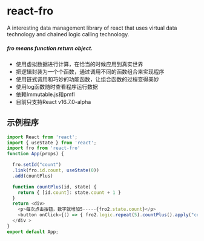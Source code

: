 # react-fro
A interesting data management library of react that uses virtual data technology and chained logic calling technology.
##### fro means function return object.
- 使用虚拟数据进行计算，在恰当的时候应用到真实世界
- 把逻辑封装为一个个函数，通过调用不同的函数组合来实现程序
- 使用链式调用和巧妙的功能函数，让组合函数的过程变得美妙
- 使用log函数随时查看程序运行数据
- 依赖Immutable.js和pmfl
- 目前只支持React v16.7.0-alpha
## 示例程序
```javascript
import React from 'react';
import { useState } from 'react';
import fro from 'react-fro'
function App(props) {

  fro.setId("count")
  .link(fro.id.count, useState(0))
  .add(countPlus)

  function countPlus(id, state) {
    return { [id.count]: state.count + 1 }
  }
  return <div>
    <p>每次点击按钮，数字就增加5-----{fro2.state.count}</p>
    <button onClick={() => { fro2.logic.repeat(5).countPlus().apply("count")}}>点击我</button>
  </div >
}
export default App;
```
